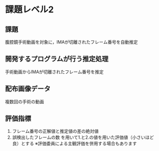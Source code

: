 # 課題レベル2

## 課題
腹腔鏡手術動画を対象に，IMAが切離されたフレーム番号を自動推定

## 開発するプログラムが行う推定処理
手術動画からIMAが切離されたフレーム番号を推定

## 配布画像データ
複数回の手術の動画

## 評価指標
1. フレーム番号の正解値と推定値の差の絶対値
2. 誤検出したフレームの数
を用いて1.と2.の値を用いた評価値（小さいほど良）とする
※評価委員による主観評価を併用する場合もあります

